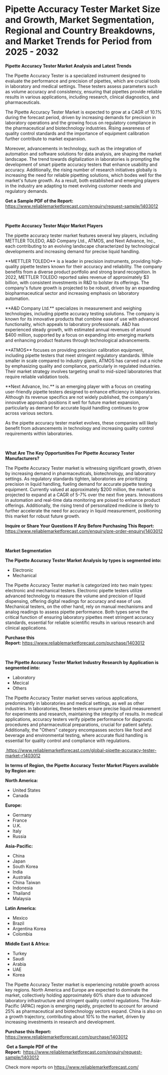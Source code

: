 <p><h1>Pipette Accuracy Tester Market Size and Growth, Market Segmentation, Regional and Country Breakdowns, and Market Trends for Period from 2025 -  2032</h1></p><p><strong>Pipette Accuracy Tester Market Analysis and Latest Trends</strong></p>
<p><p>The Pipette Accuracy Tester is a specialized instrument designed to evaluate the performance and precision of pipettes, which are crucial tools in laboratory and medical settings. These testers assess parameters such as volume accuracy and consistency, ensuring that pipettes provide reliable results in various applications, including research, clinical diagnostics, and pharmaceuticals.</p><p>The Pipette Accuracy Tester Market is expected to grow at a CAGR of 10.1% during the forecast period, driven by increasing demands for precision in laboratory operations and the growing focus on regulatory compliance in the pharmaceutical and biotechnology industries. Rising awareness of quality control standards and the importance of equipment calibration further contribute to market expansion.</p><p>Moreover, advancements in technology, such as the integration of automation and software solutions for data analysis, are shaping the market landscape. The trend towards digitalization in laboratories is prompting the development of smart pipette accuracy testers that enhance usability and accuracy. Additionally, the rising number of research initiatives globally is increasing the need for reliable pipetting solutions, which bodes well for the market's future growth. As a result, both established and emerging players in the industry are adapting to meet evolving customer needs and regulatory demands.</p></p>
<p><strong>Get a Sample PDF of the Report:&nbsp;</strong> <a href="https://www.reliablemarketforecast.com/enquiry/request-sample/1403012?utm_campaign=1899&utm_medium=2&utm_source=Github&utm_content=ia&utm_term=12012025&utm_id=pipette-accuracy-tester">https://www.reliablemarketforecast.com/enquiry/request-sample/1403012</a></p>
<p>&nbsp;</p>
<p><strong>Pipette Accuracy Tester Major Market Players</strong></p>
<p><p>The pipette accuracy tester market features several key players, including METTLER TOLEDO, A&D Company Ltd., ATMOS, and Next Advance, Inc., each contributing to an evolving landscape characterized by technological developments and increasing demand for precise liquid handling.</p><p>**METTLER TOLEDO** is a leader in precision instruments, providing high-quality pipette testers known for their accuracy and reliability. The company benefits from a diverse product portfolio and strong brand recognition. In 2022, METTLER TOLEDO reported sales revenue of approximately $3 billion, with consistent investments in R&D to bolster its offerings. The company's future growth is projected to be robust, driven by an expanding biopharmaceutical sector and increasing emphasis on laboratory automation.</p><p>**A&D Company Ltd.** specializes in measurement and weighing technologies, including pipette accuracy testing solutions. The company is known for its innovative products that combine ease of use with advanced functionality, which appeals to laboratory professionals. A&D has experienced steady growth, with estimated annual revenues of around $400 million, supported by a focus on expanding into emerging markets and enhancing product features through technological advancements.</p><p>**ATMOS** focuses on providing precision calibration equipment, including pipette testers that meet stringent regulatory standards. While smaller in scale compared to industry giants, ATMOS has carved out a niche by emphasizing quality and compliance, particularly in regulated industries. Their market strategy involves targeting small to mid-sized laboratories that require reliable validation tools.</p><p>**Next Advance, Inc.** is an emerging player with a focus on creating user-friendly pipette testers designed to enhance efficiency in laboratories. Although its revenue specifics are not widely published, the company's innovative approach positions it well for future market expansion, particularly as demand for accurate liquid handling continues to grow across various sectors.</p><p>As the pipette accuracy tester market evolves, these companies will likely benefit from advancements in technology and increasing quality control requirements within laboratories.</p></p>
<p>&nbsp;</p>
<p><strong>What Are The Key Opportunities For Pipette Accuracy Tester Manufacturers?</strong></p>
<p><p>The Pipette Accuracy Tester market is witnessing significant growth, driven by increasing demand in pharmaceuticals, biotechnology, and laboratory settings. As regulatory standards tighten, laboratories are prioritizing precision in liquid handling, fueling demand for accurate pipette testing equipment. Currently valued at approximately $200 million, the market is projected to expand at a CAGR of 5-7% over the next five years. Innovations in automation and real-time data monitoring are poised to enhance product offerings. Additionally, the rising trend of personalized medicine is likely to further accelerate the need for accuracy in liquid measurement, positioning this market for robust future growth.</p></p>
<p><strong>Inquire or Share Your Questions If Any Before Purchasing This Report:</strong> <a href="https://www.reliablemarketforecast.com/enquiry/pre-order-enquiry/1403012?utm_campaign=1899&utm_medium=2&utm_source=Github&utm_content=ia&utm_term=12012025&utm_id=pipette-accuracy-tester">https://www.reliablemarketforecast.com/enquiry/pre-order-enquiry/1403012</a></p>
<p>&nbsp;</p>
<p><strong>Market Segmentation</strong></p>
<p><strong>The Pipette Accuracy Tester Market Analysis by types is segmented into:</strong></p>
<p><ul><li>Electronic</li><li>Mechanical</li></ul></p>
<p><p>The Pipette Accuracy Tester market is categorized into two main types: electronic and mechanical testers. Electronic pipette testers utilize advanced technology to measure the volume and precision of liquid dispensing, offering digital readings for accuracy and ease of use. Mechanical testers, on the other hand, rely on manual mechanisms and analog readings to assess pipette performance. Both types serve the critical function of ensuring laboratory pipettes meet stringent accuracy standards, essential for reliable scientific results in various research and clinical applications.</p></p>
<p><strong>Purchase this Report:&nbsp;</strong><a href="https://www.reliablemarketforecast.com/purchase/1403012?utm_campaign=1899&utm_medium=2&utm_source=Github&utm_content=ia&utm_term=12012025&utm_id=pipette-accuracy-tester">https://www.reliablemarketforecast.com/purchase/1403012</a></p>
<p>&nbsp;</p>
<p><strong>The Pipette Accuracy Tester Market Industry Research by Application is segmented into:</strong></p>
<p><ul><li>Laboratory</li><li>Mecical</li><li>Others</li></ul></p>
<p><p>The Pipette Accuracy Tester market serves various applications, predominantly in laboratories and medical settings, as well as other industries. In laboratories, these testers ensure precise liquid measurement for experiments and research, maintaining the integrity of results. In medical applications, accuracy testers verify pipette performance for diagnostic procedures and pharmaceutical preparations, crucial for patient safety. Additionally, the "Others" category encompasses sectors like food and beverage and environmental testing, where accurate fluid handling is essential for quality control and compliance with regulations.</p></p>
<p><a href="https://www.reliablemarketforecast.com/global-pipette-accuracy-tester-market-r1403012?utm_campaign=1899&utm_medium=2&utm_source=Github&utm_content=ia&utm_term=12012025&utm_id=pipette-accuracy-tester">&nbsp;https://www.reliablemarketforecast.com/global-pipette-accuracy-tester-market-r1403012</a></p>
<p><strong>In terms of Region, the Pipette Accuracy Tester Market Players available by Region are:</strong></p>
<p>
    <p> <strong> North America: </strong>
        <ul>
            <li>United States</li>
            <li>Canada</li>
        </ul>
        </p> 
    <p> <strong> Europe: </strong>
        <ul>
            <li>Germany</li>
            <li>France</li>
            <li>U.K.</li>
            <li>Italy</li>
            <li>Russia</li>
        </ul>
        </p> 
    <p> <strong> Asia-Pacific: </strong>
        <ul>
            <li>China</li>
            <li>Japan</li>
            <li>South Korea</li>
            <li>India</li>
            <li>Australia</li>
            <li>China Taiwan</li>
            <li>Indonesia</li>
            <li>Thailand</li>
            <li>Malaysia</li>
        </ul>
        </p> 
    <p> <strong> Latin America: </strong>
        <ul>
            <li>Mexico</li>
            <li>Brazil</li>
            <li>Argentina Korea</li>
            <li>Colombia</li>
        </ul>
        </p> 
    <p> <strong> Middle East & Africa: </strong>
        <ul>
            <li>Turkey</li>
            <li>Saudi</li>
            <li>Arabia</li>
            <li>UAE</li>
            <li>Korea</li>
        </ul>
    </p>
    </p>
<p><p>The Pipette Accuracy Tester market is experiencing notable growth across key regions. North America and Europe are expected to dominate the market, collectively holding approximately 60% share due to advanced laboratory infrastructure and stringent quality control regulations. The Asia-Pacific (APAC) region is emerging rapidly, projected to account for around 25% as pharmaceutical and biotechnology sectors expand. China is also on a growth trajectory, contributing about 10% to the market, driven by increasing investments in research and development.</p></p>
<p><strong>Purchase this Report: </strong><a href="https://www.reliablemarketforecast.com/purchase/1403012?utm_campaign=1899&utm_medium=2&utm_source=Github&utm_content=ia&utm_term=12012025&utm_id=pipette-accuracy-tester">https://www.reliablemarketforecast.com/purchase/1403012</a></p>
<p>&nbsp;<strong>Get a Sample PDF of the Report:&nbsp;&nbsp;</strong><a href="https://www.reliablemarketforecast.com/enquiry/request-sample/1403012?utm_campaign=1899&utm_medium=2&utm_source=Github&utm_content=ia&utm_term=12012025&utm_id=pipette-accuracy-tester">https://www.reliablemarketforecast.com/enquiry/request-sample/1403012</a></p>
<p><strong></strong></p>
<p>Check more reports on <a href="https://www.reliablemarketforecast.com/?utm_campaign=1899&utm_medium=2&utm_source=Github&utm_content=ia&utm_term=12012025&utm_id=pipette-accuracy-tester">https://www.reliablemarketforecast.com/</a></p>